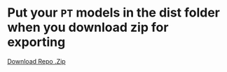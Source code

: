 # Put your `PT` models in the dist folder when you download zip for exporting

[Download Repo .Zip](https://github.com/KernFerm/RW467g1j1/archive/refs/heads/main.zip)
